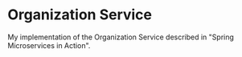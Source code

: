 # Organization Service

My implementation of the Organization Service described in "Spring Microservices in Action".